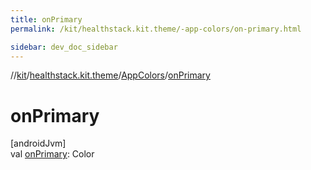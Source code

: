 ```yaml
---
title: onPrimary
permalink: /kit/healthstack.kit.theme/-app-colors/on-primary.html

sidebar: dev_doc_sidebar
---
```

//[kit](../../../index.html)/[healthstack.kit.theme](../index.html)/[AppColors](index.html)/[onPrimary](on-primary.html)



# onPrimary



[androidJvm]\
val [onPrimary](on-primary.html): Color




